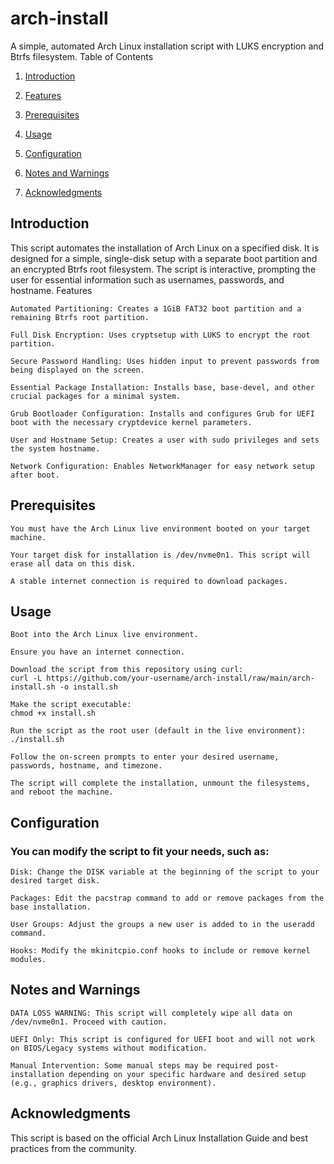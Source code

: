 # arch-install

A simple, automated Arch Linux installation script with LUKS encryption and Btrfs filesystem.
Table of Contents

1. [Introduction](#introduction)

2. [Features](#features)

3. [Prerequisites](#prerequisites)

4. [Usage](#usage)

5. [Configuration](#configuration)

6. [Notes and Warnings](#notes-and-warnings)

7. [Acknowledgments](#acknowledgments)

## Introduction

This script automates the installation of Arch Linux on a specified disk. It is designed for a simple, single-disk setup with a separate boot partition and an encrypted Btrfs root filesystem. The script is interactive, prompting the user for essential information such as usernames, passwords, and hostname.
Features

    Automated Partitioning: Creates a 1GiB FAT32 boot partition and a remaining Btrfs root partition.

    Full Disk Encryption: Uses cryptsetup with LUKS to encrypt the root partition.

    Secure Password Handling: Uses hidden input to prevent passwords from being displayed on the screen.

    Essential Package Installation: Installs base, base-devel, and other crucial packages for a minimal system.

    Grub Bootloader Configuration: Installs and configures Grub for UEFI boot with the necessary cryptdevice kernel parameters.

    User and Hostname Setup: Creates a user with sudo privileges and sets the system hostname.

    Network Configuration: Enables NetworkManager for easy network setup after boot.

## Prerequisites

    You must have the Arch Linux live environment booted on your target machine.

    Your target disk for installation is /dev/nvme0n1. This script will erase all data on this disk.

    A stable internet connection is required to download packages.

## Usage

    Boot into the Arch Linux live environment.

    Ensure you have an internet connection.

    Download the script from this repository using curl:
    curl -L https://github.com/your-username/arch-install/raw/main/arch-install.sh -o install.sh

    Make the script executable:
    chmod +x install.sh

    Run the script as the root user (default in the live environment):
    ./install.sh

    Follow the on-screen prompts to enter your desired username, passwords, hostname, and timezone.

    The script will complete the installation, unmount the filesystems, and reboot the machine.

## Configuration

### You can modify the script to fit your needs, such as:

    Disk: Change the DISK variable at the beginning of the script to your desired target disk.

    Packages: Edit the pacstrap command to add or remove packages from the base installation.

    User Groups: Adjust the groups a new user is added to in the useradd command.

    Hooks: Modify the mkinitcpio.conf hooks to include or remove kernel modules.

## Notes and Warnings

    DATA LOSS WARNING: This script will completely wipe all data on /dev/nvme0n1. Proceed with caution.

    UEFI Only: This script is configured for UEFI boot and will not work on BIOS/Legacy systems without modification.

    Manual Intervention: Some manual steps may be required post-installation depending on your specific hardware and desired setup (e.g., graphics drivers, desktop environment).

## Acknowledgments

This script is based on the official Arch Linux Installation Guide and best practices from the community.
